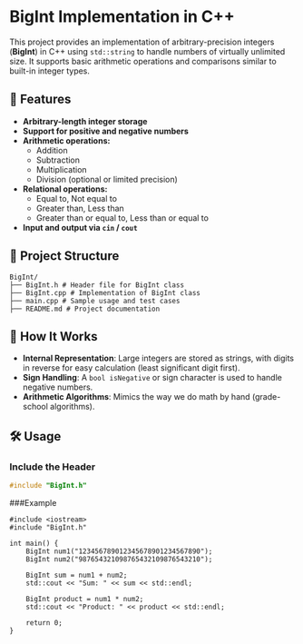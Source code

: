# BigInt Implementation in C++

This project provides an implementation of arbitrary-precision integers (**BigInt**) in C++ using `std::string` to handle numbers of virtually unlimited size. It supports basic arithmetic operations and comparisons similar to built-in integer types.

## 🚀 Features

- **Arbitrary-length integer storage**
- **Support for positive and negative numbers**
- **Arithmetic operations:**
  - Addition
  - Subtraction
  - Multiplication
  - Division (optional or limited precision)
- **Relational operations:**
  - Equal to, Not equal to
  - Greater than, Less than
  - Greater than or equal to, Less than or equal to
- **Input and output via `cin` / `cout`**

## 📁 Project Structure
```
BigInt/
├── BigInt.h # Header file for BigInt class
├── BigInt.cpp # Implementation of BigInt class
├── main.cpp # Sample usage and test cases
├── README.md # Project documentation
```
## 🧠 How It Works

- **Internal Representation**: Large integers are stored as strings, with digits in reverse for easy calculation (least significant digit first).
- **Sign Handling**: A `bool isNegative` or sign character is used to handle negative numbers.
- **Arithmetic Algorithms**: Mimics the way we do math by hand (grade-school algorithms).

## 🛠️ Usage

### Include the Header

```cpp
#include "BigInt.h"
```
###Example
```
#include <iostream>
#include "BigInt.h"

int main() {
    BigInt num1("123456789012345678901234567890");
    BigInt num2("987654321098765432109876543210");

    BigInt sum = num1 + num2;
    std::cout << "Sum: " << sum << std::endl;

    BigInt product = num1 * num2;
    std::cout << "Product: " << product << std::endl;

    return 0;
}
```
